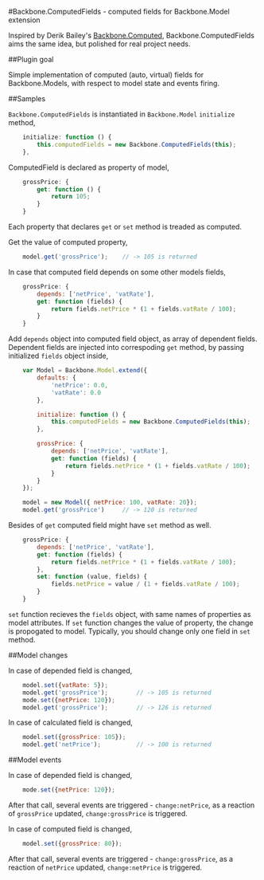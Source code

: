 #Backbone.ComputedFields - computed fields for Backbone.Model extension

Inspired by Derik Bailey's [Backbone.Computed](https://github.com/derickbailey/backbone.compute), Backbone.ComputedFields aims the same idea, but polished for real project needs.

##Plugin goal

Simple implementation of computed (auto, virtual) fields for Backbone.Models, with respect to model state and events firing.

##Samples

`Backbone.ComputedFields` is instantiated in `Backbone.Model` `initialize` method,

```js
    initialize: function () {
        this.computedFields = new Backbone.ComputedFields(this);
    },
```

ComputedField is declared as property of model,

```js
    grossPrice: {
        get: function () {
            return 105;
        }
    }
```

Each property that declares `get` or `set` method is treaded as computed.

Get the value of computed property, 

```js
    model.get('grossPrice');    // -> 105 is returned
```

In case that computed field depends on some other models fields,

```js
    grossPrice: {
        depends: ['netPrice', 'vatRate'],
        get: function (fields) {
            return fields.netPrice * (1 + fields.vatRate / 100);
        }
    }
```

Add `depends` object into computed field object, as array of dependent fields. Dependent fields are injected into correspoding `get` method, by passing initialized `fields` object inside,

```js
    var Model = Backbone.Model.extend({
        defaults: {
            'netPrice': 0.0,
            'vatRate': 0.0
        },

        initialize: function () {
            this.computedFields = new Backbone.ComputedFields(this);
        },

        grossPrice: {
            depends: ['netPrice', 'vatRate'],
            get: function (fields) {
                return fields.netPrice * (1 + fields.vatRate / 100);
            }
        }
    });

    model = new Model({ netPrice: 100, vatRate: 20});
    model.get('grossPrice')     // -> 120 is returned
```

Besides of `get` computed field might have `set` method as well. 

```js
    grossPrice: {
        depends: ['netPrice', 'vatRate'],
        get: function (fields) {
            return fields.netPrice * (1 + fields.vatRate / 100);
        },
        set: function (value, fields) {
            fields.netPrice = value / (1 + fields.vatRate / 100);
        }
    }
```

`set` function recieves the `fields` object, with same names of properties as model attributes. If `set` function changes the value of property, the change is propogated to model. Typically, you should change only one field in `set` method.

##Model changes

In case of depended field is changed,

```js
    model.set({vatRate: 5});
    model.get('grossPrice');        // -> 105 is returned
    mode.set({netPrice: 120});
    model.get('grossPrice');        // -> 126 is returned
```

In case of calculated field is changed, 

```js
    model.set({grossPrice: 105});
    model.get('netPrice');          // -> 100 is returned
```

##Model events

In case of depended field is changed,

```js
    mode.set({netPrice: 120});
```

After that call, several events are triggered - `change:netPrice`, as a reaction of `grossPrice` updated, `change:grossPrice` is triggered.

In case of computed field is changed,

```js
    model.set({grossPrice: 80});
```

After that call, several events are triggered - `change:grossPrice`, as a reaction of `netPrice` updated, `change:netPrice` is triggered.